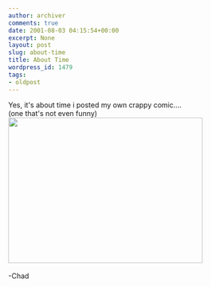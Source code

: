 ```yaml
---
author: archiver
comments: true
date: 2001-08-03 04:15:54+00:00
excerpt: None
layout: post
slug: about-time
title: About Time
wordpress_id: 1479
tags:
- oldpost
---
```


Yes, it's about time i posted my own crappy comic....<br />(one that's not even funny)<br /><img src = "http://www.oliverweb.com/newsimages/thingy.gif" width=390 height=293> <br /><br />-Chad